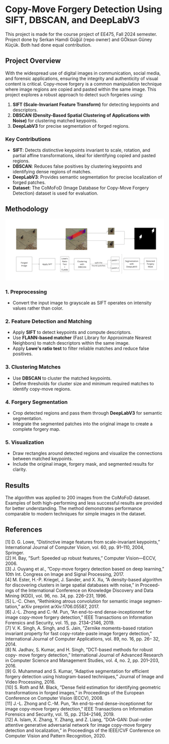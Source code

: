 # Copy-Move Forgery Detection Using SIFT, DBSCAN, and DeepLabV3

This project is made for the course project of EE475, Fall 2024 semester. \
Project done by Serkan Hamdi Güğül (repo owner) and GÖksun Güney Küçük. Both had done equal contribution.

## Project Overview

With the widespread use of digital images in communication, social media, and forensic applications, ensuring the integrity and authenticity of visual content is critical. Copy-move forgery is a common manipulation technique where image regions are copied and pasted within the same image. This project explores a robust approach to detect such forgeries using:

1. **SIFT (Scale-Invariant Feature Transform)** for detecting keypoints and descriptors.
2. **DBSCAN (Density-Based Spatial Clustering of Applications with Noise)** for clustering matched keypoints.
3. **DeepLabV3** for precise segmentation of forged regions.

### Key Contributions

- **SIFT**: Detects distinctive keypoints invariant to scale, rotation, and partial affine transformations, ideal for identifying copied and pasted regions.
- **DBSCAN**: Reduces false positives by clustering keypoints and identifying dense regions of matches.
- **DeepLabV3**: Provides semantic segmentation for precise localization of forged patches.
- **Dataset**: The CoMoFoD (Image Database for Copy-Move Forgery Detection) dataset is used for evaluation.

## Methodology
![Algorithm](algorithm-schema.png)

### 1. Preprocessing
- Convert the input image to grayscale as SIFT operates on intensity values rather than color.

### 2. Feature Detection and Matching
- Apply **SIFT** to detect keypoints and compute descriptors.
- Use **FLANN-based matcher** (Fast Library for Approximate Nearest Neighbors) to match descriptors within the same image.
- Apply **Lowe's ratio test** to filter reliable matches and reduce false positives.

### 3. Clustering Matches
- Use **DBSCAN** to cluster the matched keypoints.
- Define thresholds for cluster size and minimum required matches to identify copy-move regions.

### 4. Forgery Segmentation
- Crop detected regions and pass them through **DeepLabV3** for semantic segmentation.
- Integrate the segmented patches into the original image to create a complete forgery map.

### 5. Visualization
- Draw rectangles around detected regions and visualize the connections between matched keypoints.
- Include the original image, forgery mask, and segmented results for clarity.

## Results
The algorithm was applied to 200 images from the CoMoFoD dataset. Examples of both high-performing and less successful results are provided for better understanding. The method demonstrates performance comparable to modern techniques for simple images in the dataset.

## References
[1] D. G. Lowe, ”Distinctive image features from scale-invariant keypoints,”
International Journal of Computer Vision, vol. 60, pp. 91–110, 2004,
Springer. \
[2] H. Bay, ”Surf: Speeded up robust features,” Computer Vision—ECCV,
2006.\
[3] J. Ouyang et al., ”Copy-move forgery detection based on deep learning,”
10th Int. Congress on Image and Signal Processing, 2017.\
[4] M. Ester, H.-P. Kriegel, J. Sander, and X. Xu, ”A density-based algorithm
for discovering clusters in large spatial databases with noise,” in Proceed-
ings of the International Conference on Knowledge Discovery and Data
Mining (KDD), vol. 96, no. 34, pp. 226–231, 1996.\
[5] L.-C. Chen, ”Rethinking atrous convolution for semantic image segmen-
tation,” arXiv preprint arXiv:1706.05587, 2017.\
[6] J.-L. Zhong and C.-M. Pun, ”An end-to-end dense-inceptionnet for
image copy-move forgery detection,” IEEE Transactions on Information
Forensics and Security, vol. 15, pp. 2134–2146, 2019.\
[7] V. K. Singh, A. Singh, and S. Jain, ”Zernike moments-based rotation
invariant property for fast copy-rotate-paste image forgery detection,”
International Journal of Computer Applications, vol. 89, no. 16, pp. 26–
32, 2014.\
[8] N. Jadhav, S. Kumar, and H. Singh, ”DCT-based methods for robust copy-
move forgery detection,” International Journal of Advanced Research in
Computer Science and Management Studies, vol. 4, no. 2, pp. 201–203,
2016.\
[9] G. Muhammad and S. Kumar, ”Adaptive segmentation for efficient
forgery detection using histogram-based techniques,” Journal of Image
and Video Processing, 2016.\
[10] S. Roth and M. Black, ”Dense field estimation for identifying geometric
transformations in forged images,” in Proceedings of the European
Conference on Computer Vision (ECCV), 2008.\
[11] J.-L. Zhong and C.-M. Pun, ”An end-to-end dense-inceptionnet for
image copy-move forgery detection,” IEEE Transactions on Information
Forensics and Security, vol. 15, pp. 2134–2146, 2019.\
[12] A. Islam, X. Zhang, Y. Zhang, and Z. Liang, ”DOA-GAN: Dual-order
attentive generative adversarial network for image copy-move forgery
detection and localization,” in Proceedings of the IEEE/CVF Conference
on Computer Vision and Pattern Recognition, 2020.

